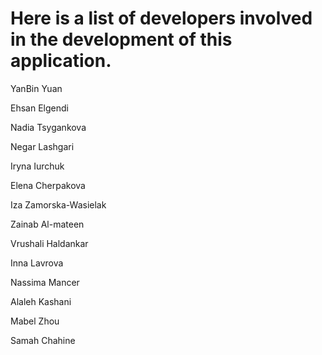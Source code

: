 # Here is a list of developers involved in the development of this application.

YanBin Yuan

Ehsan Elgendi

Nadia Tsygankova

Negar Lashgari

Iryna Iurchuk

Elena Cherpakova

Iza Zamorska-Wasielak

Zainab Al-mateen

Vrushali Haldankar

Inna Lavrova

Nassima Mancer

Alaleh Kashani

Mabel Zhou

Samah Chahine




